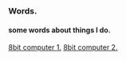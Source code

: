 ### Words.
#### some words about things I do.



[8bit computer 1.](8bitcomputer1.md)
[8bit computer 2.](8bit2.md)
